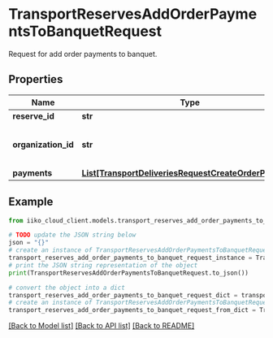 # TransportReservesAddOrderPaymentsToBanquetRequest

Request for add order payments to banquet.

## Properties

Name | Type | Description | Notes
------------ | ------------- | ------------- | -------------
**reserve_id** | **str** | Reserve ID. | 
**organization_id** | **str** | Organization ID.                Can be obtained by &#x60;/api/1/organizations&#x60; operation. | 
**payments** | [**List[TransportDeliveriesRequestCreateOrderPayment]**](TransportDeliveriesRequestCreateOrderPayment.md) | Order payments. | 

## Example

```python
from iiko_cloud_client.models.transport_reserves_add_order_payments_to_banquet_request import TransportReservesAddOrderPaymentsToBanquetRequest

# TODO update the JSON string below
json = "{}"
# create an instance of TransportReservesAddOrderPaymentsToBanquetRequest from a JSON string
transport_reserves_add_order_payments_to_banquet_request_instance = TransportReservesAddOrderPaymentsToBanquetRequest.from_json(json)
# print the JSON string representation of the object
print(TransportReservesAddOrderPaymentsToBanquetRequest.to_json())

# convert the object into a dict
transport_reserves_add_order_payments_to_banquet_request_dict = transport_reserves_add_order_payments_to_banquet_request_instance.to_dict()
# create an instance of TransportReservesAddOrderPaymentsToBanquetRequest from a dict
transport_reserves_add_order_payments_to_banquet_request_from_dict = TransportReservesAddOrderPaymentsToBanquetRequest.from_dict(transport_reserves_add_order_payments_to_banquet_request_dict)
```
[[Back to Model list]](../README.md#documentation-for-models) [[Back to API list]](../README.md#documentation-for-api-endpoints) [[Back to README]](../README.md)


